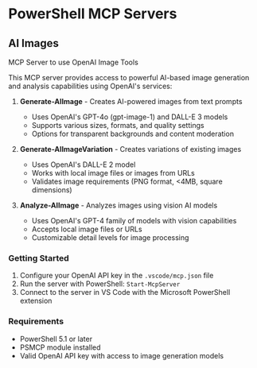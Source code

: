 # PowerShell MCP Servers

## AI Images

MCP Server to use OpenAI Image Tools

This MCP server provides access to powerful AI-based image generation and analysis capabilities using OpenAI's services:

1. **Generate-AIImage** - Creates AI-powered images from text prompts
   - Uses OpenAI's GPT-4o (gpt-image-1) and DALL-E 3 models
   - Supports various sizes, formats, and quality settings
   - Options for transparent backgrounds and content moderation

2. **Generate-AIImageVariation** - Creates variations of existing images
   - Uses OpenAI's DALL-E 2 model
   - Works with local image files or images from URLs
   - Validates image requirements (PNG format, <4MB, square dimensions)

3. **Analyze-AIImage** - Analyzes images using vision AI models
   - Uses OpenAI's GPT-4 family of models with vision capabilities
   - Accepts local image files or URLs
   - Customizable detail levels for image processing

### Getting Started

1. Configure your OpenAI API key in the `.vscode/mcp.json` file
2. Run the server with PowerShell: `Start-McpServer`
3. Connect to the server in VS Code with the Microsoft PowerShell extension

### Requirements

- PowerShell 5.1 or later
- PSMCP module installed
- Valid OpenAI API key with access to image generation models